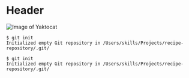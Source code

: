 # Header
![Image of Yaktocat](https://octodex.github.com/images/yaktocat.png)

```
$ git init
Initialized empty Git repository in /Users/skills/Projects/recipe-repository/.git/
```

```
$ git init
Initialized empty Git repository in /Users/skills/Projects/recipe-repository/.git/
```
